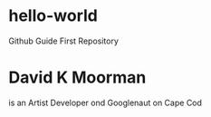 # hello-world
Github Guide First Repository
<h1>David K Moorman</h1> is an Artist Developer ond Googlenaut on Cape Cod
